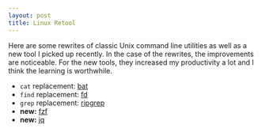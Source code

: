 ```yaml
---
layout: post
title: Linux Retool
---
```


Here are some rewrites of classic Unix command line utilities as well as a new
tool I picked up recently. In the case of the rewrites, the improvements are
noticeable. For the new tools, they increased my productivity a lot and I think
the learning is worthwhile.
- `cat` replacement: <a href="https://github.com/sharkdp/bat" title="bat">bat</a>
- `find` replacement: <a href="https://github.com/sharkdp/fd" title="fd">fd</a>
- `grep` replacement: <a href="https://blog.burntsushi.net/ripgrep/" title="ripgrep">ripgrep</a>
- **new:** <a href="https://github.com/junegunn/fzf" title="fzf">fzf</a>
- **new:** <a href="https://stedolan.github.io/jq/" title="jq">jq</a>

